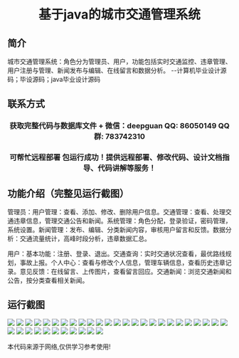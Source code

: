 <p><h1 align="center">基于java的城市交通管理系统</h1></p>

## 简介
城市交通管理系统：角色分为管理员、用户，功能包括实时交通监控、违章管理、用户注册与管理、新闻发布与编辑、在线留言和数据分析。    --计算机毕业设计源码；毕设源码；java毕业设计源码


## 联系方式
<p><h3 align="center">获取完整代码与数据库文件 + 微信：deepguan QQ: 86050149 QQ群: 783742310</h3></p>
<p><h3 align="center">可帮忙远程部署 包运行成功！提供远程部署、修改代码、设计文档指导、代码讲解等服务！</h3></p>

## 功能介绍（完整见运行截图）
管理员：用户管理：查看、添加、修改、删除用户信息。交通管理：查看、处理交通违章信息，管理交通公告和新闻。系统管理：角色分配，登录验证，密码管理，系统设置。新闻管理：发布、编辑、分类新闻内容，审核用户留言和反馈。数据分析：交通流量统计，高峰时段分析，违章数据汇总。

用户：基本功能：注册、登录、退出。交通查询：实时交通状况查看，最优路线规划，事故上报。个人中心：查看与修改个人信息，管理车辆信息，查看历史违章记录。意见反馈：在线留言、上传图片，查看留言回应。交通新闻：浏览交通新闻和公告，按分类查看相关新闻。


## 运行截图
![](img/001.jpg)
![](img/002.jpg)
![](img/003.jpg)
![](img/004.jpg)
![](img/005.jpg)
![](img/006.jpg)
![](img/007.jpg)
![](img/008.jpg)
![](img/009.jpg)
![](img/010.jpg)
![](img/011.jpg)
![](img/012.jpg)
![](img/013.jpg)
![](img/014.jpg)
![](img/015.jpg)
![](img/016.jpg)
![](img/017.jpg)
![](img/018.jpg)
![](img/019.jpg)
![](img/020.jpg)
![](img/021.jpg)
![](img/022.jpg)
![](img/023.jpg)
![](img/024.jpg)
![](img/025.jpg)
![](img/026.jpg)
![](img/027.jpg)
![](img/028.jpg)
![](img/029.jpg)
![](img/030.jpg)
![](img/031.jpg)
![](img/032.jpg)
![](img/033.jpg)
![](img/034.jpg)
![](img/035.jpg)
![](img/036.jpg)

<p>本代码来源于网络,仅供学习参考使用!</p>
